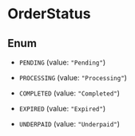 

# OrderStatus

## Enum


* `PENDING` (value: `"Pending"`)

* `PROCESSING` (value: `"Processing"`)

* `COMPLETED` (value: `"Completed"`)

* `EXPIRED` (value: `"Expired"`)

* `UNDERPAID` (value: `"Underpaid"`)




